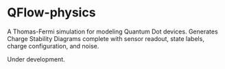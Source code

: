 # QFlow-physics
A Thomas-Fermi simulation for modeling Quantum Dot devices. Generates Charge Stability Diagrams complete with sensor readout, state labels, charge configuration, and noise.

Under development.
